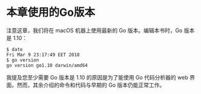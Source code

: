 # **本章使用的Go版本**

注意这章，我们将在 macOS 机器上使用最新的 Go 版本。编辑本书时，Go 版本是 1.10：

```shell
$ date
Fri Mar 9 23:17:49 EET 2018
$ go version
go version go1.10 darwin/amd64
```

我提及您至少需要 Go 版本是 1.10 的原因是为了能使用 Go 代码分析器的 web 界面。然而，其余介绍的命令和代码与早期的 Go 版本仍能正常工作。